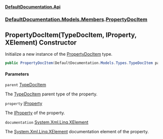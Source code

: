 #### [DefaultDocumentation\.Api](../../../../index.md 'index')
### [DefaultDocumentation\.Models\.Members](../../../../index.md#DefaultDocumentation.Models.Members 'DefaultDocumentation\.Models\.Members').[PropertyDocItem](index.md 'DefaultDocumentation\.Models\.Members\.PropertyDocItem')

## PropertyDocItem\(TypeDocItem, IProperty, XElement\) Constructor

Initialize a new instance of the [PropertyDocItem](index.md 'DefaultDocumentation\.Models\.Members\.PropertyDocItem') type\.

```csharp
public PropertyDocItem(DefaultDocumentation.Models.Types.TypeDocItem parent, IProperty property, System.Xml.Linq.XElement? documentation);
```
#### Parameters

<a name='DefaultDocumentation.Models.Members.PropertyDocItem.PropertyDocItem(DefaultDocumentation.Models.Types.TypeDocItem,IProperty,System.Xml.Linq.XElement).parent'></a>

`parent` [TypeDocItem](../../Types/TypeDocItem/index.md 'DefaultDocumentation\.Models\.Types\.TypeDocItem')

The [TypeDocItem](../../Types/TypeDocItem/index.md 'DefaultDocumentation\.Models\.Types\.TypeDocItem') parent type of the property\.

<a name='DefaultDocumentation.Models.Members.PropertyDocItem.PropertyDocItem(DefaultDocumentation.Models.Types.TypeDocItem,IProperty,System.Xml.Linq.XElement).property'></a>

`property` [IProperty](https://github.com/icsharpcode/ILSpy 'ICSharpCode\.Decompiler\.TypeSystem\.IProperty')

The [IProperty](https://github.com/icsharpcode/ILSpy 'ICSharpCode\.Decompiler\.TypeSystem\.IProperty') of the property\.

<a name='DefaultDocumentation.Models.Members.PropertyDocItem.PropertyDocItem(DefaultDocumentation.Models.Types.TypeDocItem,IProperty,System.Xml.Linq.XElement).documentation'></a>

`documentation` [System\.Xml\.Linq\.XElement](https://docs.microsoft.com/en-us/dotnet/api/System.Xml.Linq.XElement 'System\.Xml\.Linq\.XElement')

The [System\.Xml\.Linq\.XElement](https://docs.microsoft.com/en-us/dotnet/api/System.Xml.Linq.XElement 'System\.Xml\.Linq\.XElement') documentation element of the property\.